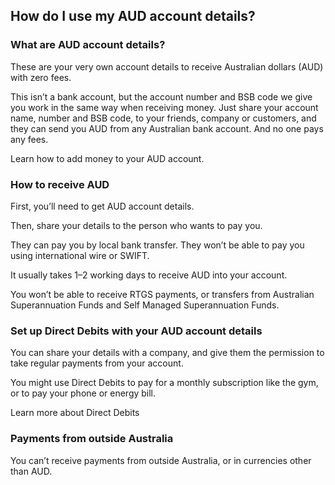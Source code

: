 ## How do I use my AUD account details?  
### What are AUD account details?

These are your very own account details to receive Australian dollars (AUD) with zero fees.

This isn’t a bank account, but the account number and BSB code we give you work in the same way when receiving money. Just share your account name, number and BSB code, to your friends, company or customers, and they can send you AUD from any Australian bank account. And no one pays any fees.

Learn how to add money to your AUD account.

### How to receive AUD

First, you’ll need to get AUD account details.

Then, share your details to the person who wants to pay you.

They can pay you by local bank transfer. They won’t be able to pay you using international wire or SWIFT.

It usually takes 1–2 working days to receive AUD into your account.

You won’t be able to receive RTGS payments, or transfers from Australian Superannuation Funds and Self Managed Superannuation Funds.

### Set up Direct Debits with your AUD account details

You can share your details with a company, and give them the permission to take regular payments from your account. 

You might use Direct Debits to pay for a monthly subscription like the gym, or to pay your phone or energy bill.

Learn more about Direct Debits 

### Payments from outside Australia

You can’t receive payments from outside Australia, or in currencies other than AUD.